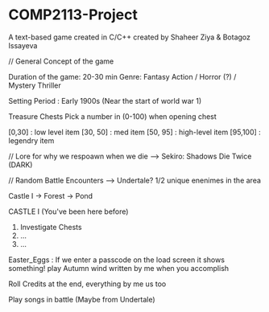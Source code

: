 # COMP2113-Project
A text-based game created in C/C++ created by Shaheer Ziya &amp; Botagoz Issayeva 

// General Concept of the game


Duration of the game: 20-30 min
Genre: Fantasy Action / Horror (?) / Mystery Thriller

Setting Period : Early 1900s (Near the start of world war 1)


Treasure Chests
Pick a number in (0-100) when opening chest

[0,30] : low level item
[30, 50] : med item
[50, 95] : high-level item
[95,100] : legendry item

// Lore for why we respoawn when we die --> Sekiro: Shadows Die Twice (DARK)

// Random Battle Encounters --> Undertale? 1/2 unique enenimes in the area

Castle I -> Forest -> Pond

CASTLE I
(You've been here before)

1. Investigate Chests
2. ...
3. ...



Easter_Eggs : If we enter a passcode on the load screen it shows something!
play Autumn wind written by me when you accomplish 

Roll Credits at the end, everything by me us too

Play songs in battle (Maybe from Undertale)